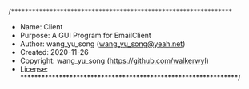 /***************************************************************
 * Name:      Client
 * Purpose:   A GUI Program for EmailClient
 * Author:    wang_yu_song (wang_yu_song@yeah.net)
 * Created:   2020-11-26
 * Copyright: wang_yu_song (https://github.com/walkerwyl)
 * License:
 **************************************************************/
